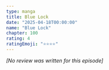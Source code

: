 ```yaml
---
type: manga
title: Blue Lock
date: "2025-04-18T00:00:00"
name: "Blue Lock"
chapter: 100
rating: 4
ratingEmoji: "⭐️⭐️⭐️⭐️"
---
```


_[No review was written for this episode]_